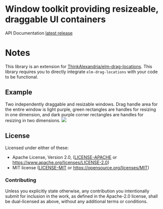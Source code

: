 Window toolkit providing resizeable, draggable UI containers
====================

API Documentation [latest release](http://package.elm-lang.org/packages/ThinkAlexandria/window-manager/latest)

# Notes
This library is an extension for
[ThinkAlexandria/elm-drag-locations](http://package.elm-lang.org/packages/ThinkAlexandria/elm-drag-locations/latest).
This library requires you to directly integrate `elm-drag-locations` with your
code to be functional.


## Example
Two independently draggable and resizable windows. Drag handle area for the
entire window is light purple, green rectangles are handles for resizing in one dimension,
and dark purple corner rectangles are handles for resizing in two dimensions.
![](img/example.png)

## License

Licensed under either of these:

 * Apache License, Version 2.0, ([LICENSE-APACHE](LICENSE-APACHE) or
   https://www.apache.org/licenses/LICENSE-2.0)
 * MIT license ([LICENSE-MIT](LICENSE-MIT) or
   https://opensource.org/licenses/MIT)

### Contributing

Unless you explicitly state otherwise, any contribution you intentionally submit
for inclusion in the work, as defined in the Apache-2.0 license, shall be
dual-licensed as above, without any additional terms or conditions.

